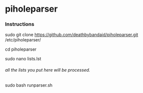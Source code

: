 # piholeparser

### Instructions

sudo git clone https://github.com/deathbybandaid/piholeparser.git /etc/piholeparser/

cd piholeparser

sudo nano lists.lst 
###### all the lists you put here will be processed.

sudo bash runparser.sh
